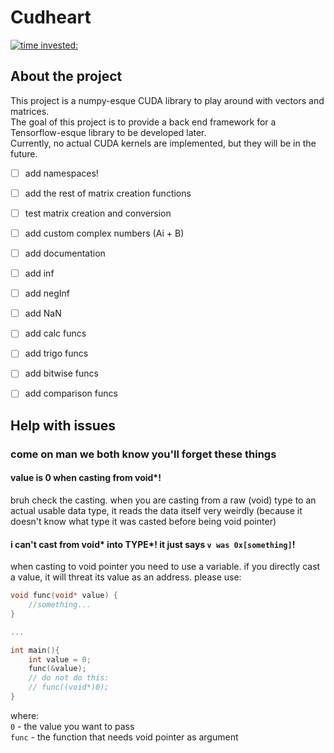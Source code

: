# Cudheart

[![time invested:](https://wakatime.com/badge/user/8b4f0bdc-5133-4fba-98d4-d75498fa71f2/project/eccaf13a-dd3b-426e-b047-82a0bd7cc1eb.svg)](https://wakatime.com/badge/user/8b4f0bdc-5133-4fba-98d4-d75498fa71f2/project/eccaf13a-dd3b-426e-b047-82a0bd7cc1eb)

## About the project
This project is a numpy-esque CUDA library to play around with vectors and matrices. 
<br>
The goal of this project is to provide a back end framework for a Tensorflow-esque library to be developed later.
<br>
Currently, no actual CUDA kernels are implemented, but they will be in the future.


- [ ] add namespaces!
- [ ] add the rest of matrix creation functions
- [ ] test matrix creation and conversion
- [ ] add custom complex numbers (Ai + B)
- [ ] add documentation
- [ ] add inf
- [ ] add negInf
- [ ] add NaN
- [ ] add calc funcs
- [ ] add trigo funcs
- [ ] add bitwise funcs
- [ ] add comparison funcs


## Help with issues
### come on man we both know you'll forget these things

#### value is 0 when casting from void*!
bruh check the casting. when you are casting from a raw (void) type
to an actual usable data type, it reads the data itself very weirdly 
(because it doesn't know what type it was casted before being void pointer)

#### i can't cast from void* into TYPE*! it just says ```v was 0x[something]```!
when casting to void pointer you need to use a variable. if you directly cast
a value, it will threat its value as an address. please use:
```cpp
void func(void* value) {
    //something...
}

...

int main(){
    int value = 0;
    func(&value);
    // do not do this:
    // func((void*)0);
}
```
where: <br>
```0``` - the value you want to pass <br>
```func``` - the function that needs void pointer as argument